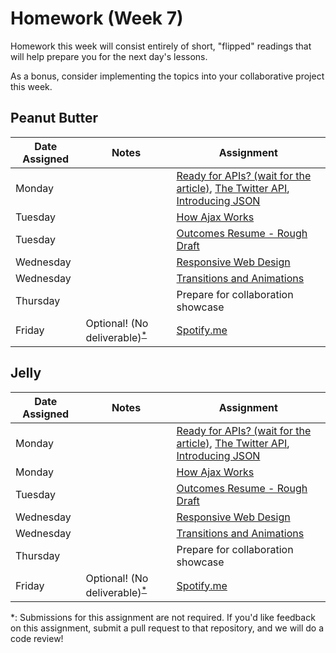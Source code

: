 # Homework (Week 7)

Homework this week will consist entirely of short, "flipped" readings that will help
prepare you for the next day's lessons.

As a bonus, consider implementing the topics into your collaborative project this week.

## Peanut Butter

| Date Assigned | Notes                          | Assignment |
|---------------|--------------------------------|------------|
| Monday        |                                | [Ready for APIs? (wait for the article)](http://www.forbes.com/sites/mckinsey/2014/01/07/ready-for-apis-three-steps-to-unlock-the-data-economys-most-promising-channel/), [The Twitter API](http://highscalability.com/blog/2013/7/8/the-architecture-twitter-uses-to-deal-with-150m-active-users.html), [Introducing JSON](http://json.org)  |
| Tuesday       |                                | [How Ajax Works](http://www.noupe.com/design/how-ajax-works.html)   |
| Tuesday       |                                | [Outcomes Resume - Rough Draft](http://outcomes.wdidc.org/assignments/20)   |
| Wednesday     |                                | [Responsive Web Design](http://alistapart.com/article/responsive-web-design)  |
| Wednesday     |                                | [Transitions and Animations](http://learn.shayhowe.com/advanced-html-css/transitions-animations/) |
| Thursday      |                                |  Prepare for collaboration showcase |
| Friday        | Optional! (No deliverable)<sup>[*](#optional)</sup>  | [Spotify.me](https://github.com/ga-dc/spotify-me) |

## Jelly
| Date Assigned | Notes                          | Assignment |
|---------------|--------------------------------|------------|
| Monday        |                                | [Ready for APIs? (wait for the article)](http://www.forbes.com/sites/mckinsey/2014/01/07/ready-for-apis-three-steps-to-unlock-the-data-economys-most-promising-channel/), [The Twitter API](http://highscalability.com/blog/2013/7/8/the-architecture-twitter-uses-to-deal-with-150m-active-users.html), [Introducing JSON](http://json.org)  |
| Monday        |                                | [How Ajax Works](http://www.noupe.com/design/how-ajax-works.html)   |
| Tuesday       |                                | [Outcomes Resume - Rough Draft](http://outcomes.wdidc.org/assignments/20)   |
| Wednesday     |                                | [Responsive Web Design](http://alistapart.com/article/responsive-web-design) |
| Wednesday     |                                | [Transitions and Animations](http://learn.shayhowe.com/advanced-html-css/transitions-animations/) |
| Thursday      |                                |  Prepare for collaboration showcase |
| Friday        | Optional! (No deliverable)<sup>[*](#optional)</sup>  | [Spotify.me](https://github.com/ga-dc/spotify-me) |

<a name="optional">*</a>: Submissions for this assignment are not required. If you'd like feedback on this assignment,
submit a pull request to that repository, and we will do a code review!
